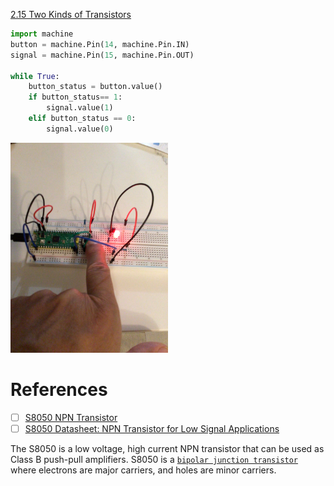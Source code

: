 [2.15 Two Kinds of Transistors](https://docs.sunfounder.com/projects/euler-kit/en/latest/pyproject/py_transistor.html)


```python
import machine
button = machine.Pin(14, machine.Pin.IN)
signal = machine.Pin(15, machine.Pin.OUT)

while True:
    button_status = button.value()
    if button_status== 1:
        signal.value(1)
    elif button_status == 0:
        signal.value(0)
```

<img src=images/IMG_0418.jpg width=50% height=50% > </img>


# References

- [ ] [S8050 NPN Transistor](https://components101.com/transistors/s8050-transistor-pinout-equivalent-datasheet)
- [ ] [S8050 Datasheet: NPN Transistor for Low Signal Applications](https://www.ultralibrarian.com/2022/06/14/s8050-datasheet-npn-transistor-for-low-signal-applications-ulc)

The S8050 is a low voltage, high current NPN transistor that can be used as Class B push-pull amplifiers. 
S8050 is a [`bipolar junction transistor`](https://en.wikipedia.org/wiki/Bipolar_junction_transistor) where electrons are major carriers, and holes are minor carriers. 

